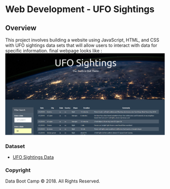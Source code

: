 # Web Development - UFO Sightings

## Overview

This project involves building a website using JavaScript, HTML, and CSS with UFO sightings data sets that will allow users to interact with data for specific information.
final webpage looks like :
![Webpage.png](Images/Capture.png)

### Dataset

* [UFO Sightings Data](StarterCode/static/js/data.js)


### Copyright

Data Boot Camp © 2018. All Rights Reserved.
